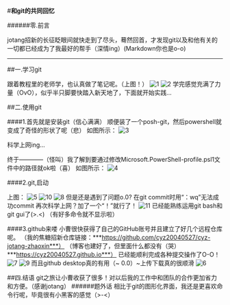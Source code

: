#**和git的共同回忆**

######零.前言

jotang招新的长征眨眼间就快走到了尽头，蓦然回首，才发现git以及和他有关的一切都已经成为了我最好的帮手（深情ing）(Markdown你也是o-o)
***
##一.学习git

跟着教程里的老师学，也认真做了笔记呢。（上图！）
![1](photo/1.jpg)
![2](photo/2.jpg)
学完感觉充满了力量（OvO），似乎半只脚要快踏入新天地了，下面就开始实践...

##二.使用git

####1.首先就是安装git（信心满满）
顺便装了一个posh-git，然后powershell就变成了奇怪的形状了呢（悲）
如图所示：
![3](photo/3.jpg)

科学上网ing...

终于————（怪叫）我了解到要通过修改Microsoft.PowerShell-profile.psl1文件中的路径就ok啦（喜）
如图所示：
![4](photo/4.jpg)

####2.git,启动

上图：
![5](photo/5.jpg)
![10](photo/10.jpg)
![8](photo/8.jpg)
但是还是遇到了问题o.0?
在git commit时用“：wq”无法成功commit
再次科学上网？加了一个“！”就行了！
![11](photo/11.jpg)
已经能熟练运用git bash和git gui了(>.<)
（有好多命令就不显示啦）

####3.github来喽
小曹很快获得了自己的GitHub账号并且建立了好几个远程仓库呢。
（我的焦糖招新仓库链接：***https://github.com/cyz20040527/cyz-jotang-zhaoxin***）
（博客也建好了，但里面什么都没有（哭）***https://cyz20040527.github.io***）
已经能顺利完成各种提交操作了O-O！
![7](photo/9.jpg)
![9](photo/9.jpg)
而且github desktop真的有用（~ 0.0）~上传下载真的很顺滑
![6](photo/6.jpg)

##四.结语
git之旅让小曹收获了很多！对以后我的工作中和团队的合作更加省力和方便。（感谢jotang）
######题外话
相比于git的图形化界面，我还是更喜欢命令行呢，毕竟很有小黑客的感觉（>-<）




